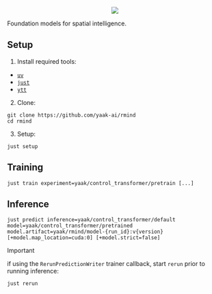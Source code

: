 <p align="center">
 <img src="https://github.com/yaak-ai/rmind/actions/workflows/ci.yaml/badge.svg">
</p>

Foundation models for spatial intelligence.

## Setup

1. Install required tools:

- [`uv`](https://github.com/astral-sh/uv)
- [`just`](https://github.com/casey/just)
- [`ytt`](https://carvel.dev/ytt/)

2. Clone:

```shell
git clone https://github.com/yaak-ai/rmind
cd rmind
```

3. Setup:

```shell
just setup
```

## Training

```shell
just train experiment=yaak/control_transformer/pretrain [...]
```

## Inference

```shell
just predict inference=yaak/control_transformer/default model=yaak/control_transformer/pretrained model.artifact=yaak/rmind/model-{run_id}:v{version} [+model.map_location=cuda:0] [+model.strict=false]
```

> [!IMPORTANT]
> if using the `RerunPredictionWriter` trainer callback, start `rerun` prior to running inference:
>
> ```shell
> just rerun
> ```
